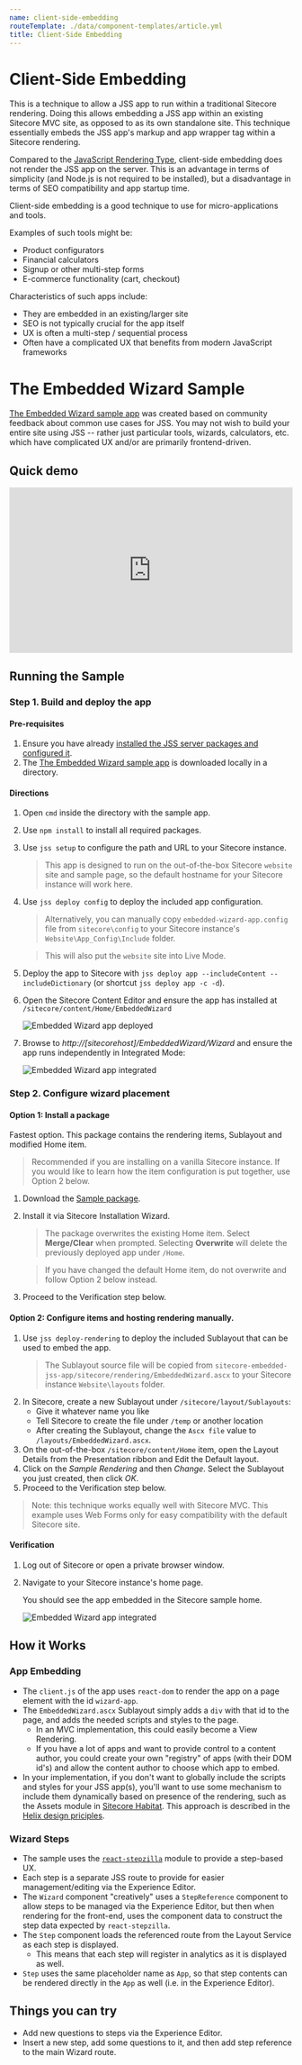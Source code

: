 ```yaml
---
name: client-side-embedding
routeTemplate: ./data/component-templates/article.yml
title: Client-Side Embedding
---
```


# Client-Side Embedding

This is a technique to allow a JSS app to run within a traditional Sitecore rendering. Doing this allows embedding a JSS app within an existing Sitecore MVC site, as opposed to as its own standalone site. This technique essentially embeds the JSS app's markup and app wrapper tag within a Sitecore rendering.

Compared to the [JavaScript Rendering Type](/docs/techniques/mvc-integration/javascript-rendering), client-side embedding does not render the JSS app on the server. This is an advantage in terms of simplicity (and Node.js is not required to be installed), but a disadvantage in terms of SEO compatibility and app startup time.

Client-side embedding is a good technique to use for micro-applications and tools.

Examples of such tools might be:
* Product configurators
* Financial calculators
* Signup or other multi-step forms
* E-commerce functionality (cart, checkout)

Characteristics of such apps include:
* They are embedded in an existing/larger site
* SEO is not typically crucial for the app itself
* UX is often a multi-step / sequential process
* Often have a complicated UX that benefits from modern JavaScript frameworks

# The Embedded Wizard Sample

[The Embedded Wizard sample app](https://github.com/Sitecore/jss/tree/master/samples/sitecore-embedded-jss-app) was created based on community feedback about common use cases for JSS. You may not wish to build your entire site using JSS -- rather just particular tools, wizards, calculators, etc. which have complicated UX and/or are primarily frontend-driven.

## Quick demo

<div style="position:relative; padding-bottom:58.25%; overflow:hidden;"><iframe src="https://content.jwplatform.com/players/TXj7tyzZ-L8PurT2K.html" width="100%" height="100%" frameborder="0" scrolling="auto" allowfullscreen style="position:absolute;"></iframe></div>

## Running the Sample

### Step 1. Build and deploy the app

#### Pre-requisites
1. Ensure you have already [installed the JSS server packages and configured it](/docs/client-frameworks/getting-started/jss-server-install).
1. The [The Embedded Wizard sample app](https://github.com/Sitecore/jss/tree/master/samples/sitecore-embedded-jss-app) is downloaded locally in a directory.

#### Directions
1. Open `cmd` inside the directory with the sample app.
1. Use `npm install` to install all required packages.
1. Use `jss setup` to configure the path and URL to your Sitecore instance.
    > This app is designed to run on the out-of-the-box Sitecore `website` site and sample page, so the default hostname for your Sitecore instance will work here.
1. Use `jss deploy config` to deploy the included app configuration.
    > Alternatively, you can manually copy `embedded-wizard-app.config` file from `sitecore\config` to your Sitecore instance's `Website\App_Config\Include` folder.
    
    > This will also put the `website` site into Live Mode.
1. Deploy the app to Sitecore with `jss deploy app --includeContent --includeDictionary` (or shortcut `jss deploy app -c -d`).
1. Open the Sitecore Content Editor and ensure the app has installed at `/sitecore/content/Home/EmbeddedWizard` 

    ![Embedded Wizard app deployed](/assets/img/wizard-app-deployed-items.png)

1. Browse to *http://[sitecorehost]/EmbeddedWizard/Wizard* and ensure the app runs independently in Integrated Mode:

    ![Embedded Wizard app integrated](/assets/img/wizard_success.png)

### Step 2. Configure wizard placement

#### Option 1: Install a package

Fastest option. This package contains the rendering items, Sublayout and modified Home item.

> Recommended if you are installing on a vanilla Sitecore instance. If you would like to learn how the item configuration is put together, use Option 2 below.

1. Download the [Sample package](https://jss.sitecore.com/assets/downloads/EmbeddedWizard-items-0.1.zip).
1. Install it via Sitecore Installation Wizard.

    >  The package overwrites the existing Home item. Select **Merge/Clear** when prompted. Selecting **Overwrite** will delete the previously deployed app under `/Home`.
    
    > If you have changed the default Home item, do not overwrite and follow Option 2 below instead.

1. Proceed to the Verification step below.

#### Option 2: Configure items and hosting rendering manually.

1. Use `jss deploy-rendering` to deploy the included Sublayout that can be used to embed the app.
    > The Sublayout source file will be copied from `sitecore-embedded-jss-app/sitecore/rendering/EmbeddedWizard.ascx` to your Sitecore instance `Website\layouts` folder.
1. In Sitecore, create a new Sublayout under `/sitecore/layout/Sublayouts`:
    * Give it whatever name you like
    * Tell Sitecore to create the file under `/temp` or another location
    * After creating the Sublayout, change the `Ascx file` value to `/layouts/EmbeddedWizard.ascx`.
1. On the out-of-the-box `/sitecore/content/Home` item, open the Layout Details from the Presentation ribbon and Edit the Default layout.
1. Click on the *Sample Rendering* and then *Change*. Select the Sublayout you just created, then click *OK*.
1. Proceed to the Verification step below.

> Note: this technique works equally well with Sitecore MVC. This example uses Web Forms only for easy compatibility with the default Sitecore site.

#### Verification

1. Log out of Sitecore or open a private browser window.
1. Navigate to your Sitecore instance's home page.

    You should see the app embedded in the Sitecore sample home.

    ![Embedded Wizard app integrated](/assets/img/wizard-integrated.png)

## How it Works

### App Embedding

* The `client.js` of the app uses `react-dom` to render the app on a page element with the id `wizard-app`.
* The `EmbeddedWizard.ascx` Sublayout simply adds a `div` with that id to the page, and adds the needed scripts and styles to the page.
    * In an MVC implementation, this could easily become a View Rendering.
    * If you have a lot of apps and want to provide control to a content author, you could create your own "registry" of apps (with their DOM id's) and allow the content author to choose which app to embed.
* In your implementation, if you don't want to globally include the scripts and styles for your JSS app(s), you'll want to use some mechanism to include them dynamically based on presence of the rendering, such as the Assets module in [Sitecore Habitat](https://github.com/Sitecore/Habitat). This approach is described in the [Helix design priciples](http://helix.sitecore.net/principles/theming/scripting.html#).

### Wizard Steps

* The sample uses the [`react-stepzilla`](https://github.com/newbreedofgeek/react-stepzilla) module to provide a step-based UX.
* Each step is a separate JSS route to provide for easier management/editing via the Experience Editor.
* The `Wizard` component "creatively" uses a `StepReference` component to allow steps to be managed via the Experience Editor, but then when rendering for the front-end, uses the component data to construct the step data expected by `react-stepzilla`.
* The `Step` component loads the referenced route from the Layout Service as each step is displayed.
    * This means that each step will register in analytics as it is displayed  as well.
* `Step` uses the same placeholder name as `App`, so that step contents can be rendered directly in the `App` as well (i.e. in the Experience Editor).

## Things you can try

* Add new questions to steps via the Experience Editor.
* Insert a new step, add some questions to it, and then add step reference to the main Wizard route.